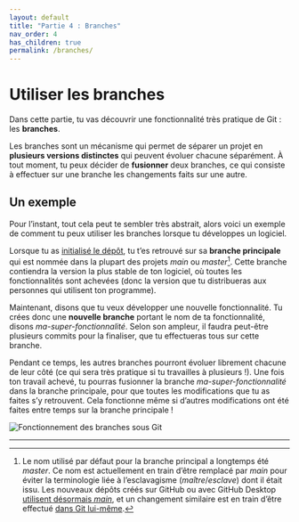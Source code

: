 ```yaml
---
layout: default
title: "Partie 4 : Branches"
nav_order: 4
has_children: true
permalink: /branches/
---
```


# Utiliser les branches
Dans cette partie, tu vas découvrir une fonctionnalité très pratique de Git : les **branches**.

Les branches sont un mécanisme qui permet de séparer un projet en **plusieurs versions distinctes** qui peuvent évoluer chacune séparément. À tout moment, tu peux décider de **fusionner** deux branches, ce qui consiste à effectuer sur une branche les changements faits sur une autre.

## Un exemple
Pour l’instant, tout cela peut te sembler très abstrait, alors voici un exemple de comment tu peux utiliser les branches lorsque tu développes un logiciel.

Lorsque tu as [initialisé le dépôt](../git-intro/init), tu t’es retrouvé sur sa **branche principale** qui est nommée dans la plupart des projets *main* ou *master*[^1]. Cette branche contiendra la version la plus stable de ton logiciel, où toutes les fonctionnalités sont achevées (donc la version que tu distribueras aux personnes qui utilisent ton programme).

Maintenant, disons que tu veux développer une nouvelle fonctionnalité. Tu crées donc une **nouvelle branche** portant le nom de ta fonctionnalité, disons *ma-super-fonctionnalité*. Selon son ampleur, il faudra peut-être plusieurs commits pour la finaliser, que tu effectueras tous sur cette branche.

Pendant ce temps, les autres branches pourront évoluer librement chacune de leur côté (ce qui sera très pratique si tu travailles à plusieurs !). Une fois ton travail achevé, tu pourras fusionner la branche *ma-super-fonctionnalité* dans la branche principale, pour que toutes les modifications que tu as faites s’y retrouvent. Cela fonctionne même si d’autres modifications ont été faites entre temps sur la branche principale !

![Fonctionnement des branches sous Git](../assets/branches.svg)


<hr>

[^1]: Le nom utilisé par défaut pour la branche principal a longtemps été *master*. Ce nom est actuellement en train d’être remplacé par *main* pour éviter la terminologie liée à l’esclavagisme (*maître*/*esclave*) dont il était issu. Les nouveaux dépôts créés sur GitHub ou avec GitHub Desktop <a href="https://github.com/github/renaming" target="_blank">utilisent désormais *main*</a>, et un changement similaire est en train d’être effectué <a href="https://lore.kernel.org/git/xmqqa6vf437i.fsf@gitster.c.googlers.com/T/#t" target="_blank">dans Git lui-même</a>.

